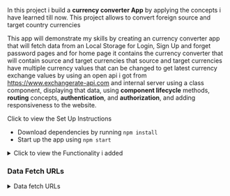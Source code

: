 In this project i build a **currency converter App** by applying the concepts i have learned till now. This project allows to convert foreign source and target country currencies

This app will demonstrate my skills by creating an currency converter app that will fetch data from an Local Storage for Login, Sign Up and forget password pages and for home page it contains the currency converter that will contain source and target currencies that source and target currencies have multiple currency values that can be changed to get latest currency exchange values by using an open api i got from https://www.exchangerate-api.com and internal server using a class component, displaying that data, using **component lifecycle** methods, **routing** concepts, **authentication**, and **authorization**, and adding responsiveness to the website.

<summary>Click to view the Set Up Instructions</summary>

- Download dependencies by running `npm install`
- Start up the app using `npm start`
</details>

<details>
<summary>Click to view the Functionality i added</summary>

#### Functionality

This app has the following functionalities

- Login Route
  - Users can be able to login to their account by entering a valid username and password.
- Users should be able to navigate to Home.

- Users can be able to view the website responsively in mobile view, tablet view as well
- Home Route

  - Navbar contains Logout button

  - Login Users can be able to see the various currency select options on home page.
  - Login Users can be able to select the source and target currency values and able to see the exchange rate.
  - Users can be able to logout from accounts page.
  - Users can be able to view the website responsively in mobile view, tablet view as well.

- When the users enter invalid route in the URL then the Page not found Route will be displayed.

</details>

### Data Fetch URLs

<details>
<summary>Data fetch URLs</summary>

- GET https://v6.exchangerate-api.com/v6/YOUR-API-KEY/latest/USD

response:

{ "result": "success", "documentation": "https://www.exchangerate-api.com/docs", "terms_of_use": "https://www.exchangerate-api.com/terms", "time_last_update_unix": 1585267200, "time_last_update_utc": "Fri, 27 Mar 2020 00:00:00 +0000", "time_next_update_unix": 1585353700, "time_next_update_utc": "Sat, 28 Mar 2020 00:00:00 +0000", "base_code": "USD", "conversion_rates": { "USD": 1, "AUD": 1.4817, "BGN": 1.7741, "CAD": 1.3168, "CHF": 0.9774, "CNY": 6.9454, "EGP": 15.7361, "EUR": 0.9013, "GBP": 0.7679, "...": 7.8536, "...": 1.3127, "...": 7.4722, etc. etc. } }

> ### Further improvement ideas
>
> - components implementation using functional and hooks
> - To append multiple currency convertion data result one by one when selected, ability to compare and delete the result data
